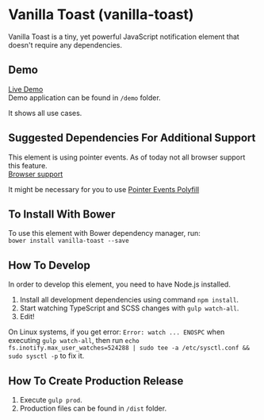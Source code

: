 # Vanilla Toast (vanilla-toast)
Vanilla Toast is a tiny, yet powerful JavaScript notification element that doesn't require any dependencies.  

## Demo
[Live Demo](https://konradg.com/vanilla-toast/demo/index.html)  
Demo application can be found in `/demo` folder.  

It shows all use cases.

## Suggested Dependencies For Additional Support
This element is using pointer events. As of today not all browser support this feature.  
[Browser support](http://caniuse.com/#search=pointer%20events)  
  
It might be necessary for you to use [Pointer Events Polyfill](https://github.com/jquery/PEP)  

## To Install With Bower
To use this element with Bower dependency manager, run:  
`bower install vanilla-toast --save`  

## How To Develop
In order to develop this element, you need to have Node.js installed.  

1. Install all development dependencies using command `npm install`.
2. Start watching TypeScript and SCSS changes with `gulp watch-all`.
3. Edit!  

On Linux systems, if you get error: `Error: watch ... ENOSPC` when executing `gulp watch-all`, then run `echo fs.inotify.max_user_watches=524288 | sudo tee -a /etc/sysctl.conf && sudo sysctl -p` to fix it.

## How To Create Production Release
1. Execute `gulp prod`.
2. Production files can be found in `/dist` folder.

